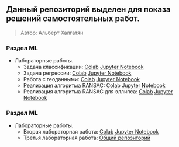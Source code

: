 Данный репозиторий выделен для показа решений самостоятельных работ.
---
> Автор: Альберт Халгатян

### Раздел ML
* Лабораторные работы.
    <!-- [Text](link) -->
    * Задача классификации: [Colab](https://drive.google.com/file/d/1QYOb4DLsOflvhoP3G3PlaB6kAkTzSw5G/view?usp=sharing "Optional Title")
      [Jupyter Notebook](https://github.com/NoxNokas/HomeWork/blob/main/jupyter/Classification.ipynb "Optional Title")
    * Задача регрессии: [Colab](https://drive.google.com/file/d/1sfKVRmWLphr3KOwNmbzxFSD1UveuE0-i/view?usp=sharing "Optional Title")
      [Jupyter Notebook](https://github.com/NoxNokas/HomeWork/blob/main/jupyter/Regression.ipynb "Optional Title")
    * Работа с геоданными: [Colab](https://drive.google.com/file/d/1pbal3a6tPH5WG9_yYbhUHrnEmQ87dORF/view?usp=sharing "Optional Title")
      [Jupyter Notebook](https://github.com/NoxNokas/HomeWork/blob/main/jupyter/Tracking.ipynb "Optional Title")
    * Реализация алгоритма RANSAC: [Colab](https://colab.research.google.com/drive/1A1NPFNBx6CmP7EH51Uj6uIapht_yu1fc?usp=sharing "Optional Title")
      [Jupyter Notebook](https://github.com/NoxNokas/HomeWork/blob/main/jupyter/RANSAC.ipynb "Optional Title")
    * Реализация алгоритма RANSAC для эллипса: [Colab](https://colab.research.google.com/drive/1KDlnNMbNovkRH995HJQ1w1UjPSboTHr7?usp=sharing "Optional Title")
      [Jupyter Notebook](https://github.com/NoxNokas/HomeWork/blob/main/jupyter/RANSAC_ellipse.ipynb "Optional Title")

### Раздел ML
* Лабораторные работы.
    <!-- [Text](link) -->
    * Вторая лабораторная работа: [Colab](https://colab.research.google.com/drive/1Llib5iZQagZN62k6eZEuwUYE1DY8m2lg?usp=sharing "Optional Title")
      [Jupyter Notebook](https://github.com/NoxNokas/HomeWork/blob/main/jupyter/IntroKerasTF.ipynb "Optional Title")
    * Третья лабораторная работа: [Общий репозиторий](https://github.com/MAILabs-Edu-AI/lab-neural-networks-vision-new-team-1 "Optional Title")
